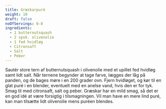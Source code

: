 ```yaml
---
title: Græskarpuré
weight: 10
draft: false
noOfServings: 6-8
ingredients:
  - 1 butternutsquash
  - 2 spsk. olivenolie
  - 1 fed hvidløg
  - Citronsaft
  - Salt
  - Peber
---
```


Sautér store tern af butternutsquash i olivenolie med et upillet fed
hvidløg samt lidt salt. Når ternene begynder at tage farve, lægges der
låg på panden, og de bages møre i en 200 grader ovn. Fjern hvidløget, og
kør til en glat puré i en blender, eventuelt med en anelse vand, hvis
den er for tyk. Smag til med citronsaft, salt og peber. Græskar har en
mild smag, så det er en god idé at være forsigtig i tilsmagningen. Vil
man have en mere lind puré, kan man tilsætte lidt olivenolie mens puréen
blendes.

